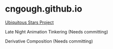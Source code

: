 # cngough.github.io

[Ubiquitous Stars Project](https://cngough.github.io/stars.html)

Late Night Animation Tinkering (Needs committing)

Derivative Composition (Needs committing)
